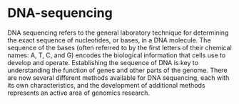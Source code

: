 # DNA-sequencing
DNA sequencing refers to the general laboratory technique for determining the exact sequence of nucleotides, or bases, in a DNA molecule. The sequence of the bases (often referred to by the first letters of their chemical names: A, T, C, and G) encodes the biological information that cells use to develop and operate. Establishing the sequence of DNA is key to understanding the function of genes and other parts of the genome. There are now several different methods available for DNA sequencing, each with its own characteristics, and the development of additional methods represents an active area of genomics research.
